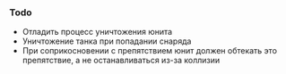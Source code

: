 
### Todo

- Отладить процесс уничтожения юнита
- Уничтожение танка при попадании снаряда
- При соприкосновении с препятствием юнит должен обтекать это препятствие, а не останавливаться из-за коллизии
